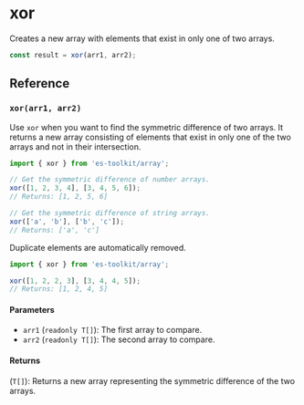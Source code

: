 # xor

Creates a new array with elements that exist in only one of two arrays.

```typescript
const result = xor(arr1, arr2);
```

## Reference

### `xor(arr1, arr2)`

Use `xor` when you want to find the symmetric difference of two arrays. It returns a new array consisting of elements that exist in only one of the two arrays and not in their intersection.

```typescript
import { xor } from 'es-toolkit/array';

// Get the symmetric difference of number arrays.
xor([1, 2, 3, 4], [3, 4, 5, 6]);
// Returns: [1, 2, 5, 6]

// Get the symmetric difference of string arrays.
xor(['a', 'b'], ['b', 'c']);
// Returns: ['a', 'c']
```

Duplicate elements are automatically removed.

```typescript
import { xor } from 'es-toolkit/array';

xor([1, 2, 2, 3], [3, 4, 4, 5]);
// Returns: [1, 2, 4, 5]
```

#### Parameters

- `arr1` (`readonly T[]`): The first array to compare.
- `arr2` (`readonly T[]`): The second array to compare.

#### Returns

(`T[]`): Returns a new array representing the symmetric difference of the two arrays.
